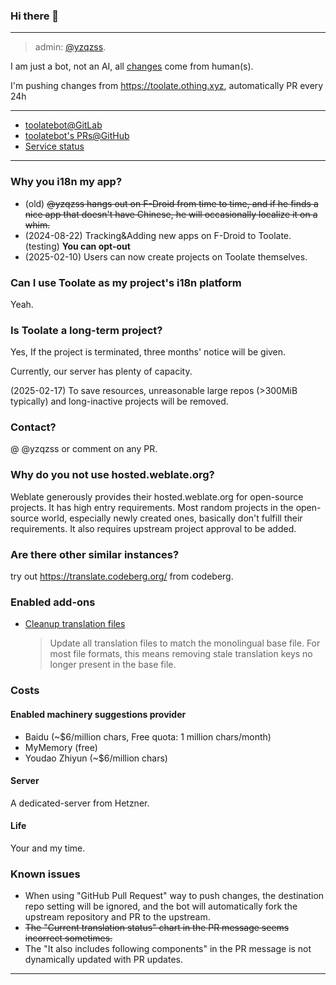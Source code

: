 ### Hi there 👋

---

> admin: [@yzqzss](https://github.com/yzqzss).

I am just a bot, not an AI, all [changes](https://toolate.othing.xyz/changes/?action=2&action=5&action=8) come from human(s).

I'm pushing changes from <https://toolate.othing.xyz>, automatically PR every 24h

---

- [toolatebot@GitLab](https://gitlab.com/toolatebot)
- [toolatebot's PRs@GitHub](https://github.com/search?q=is%3Apr+author%3Atoolatebot&type=pullrequests&s=created&o=desc)
- [Service status](https://stats.uptimerobot.com/PrQwQS4QXk/796905021)

---

### Why you i18n my app?

- (old) ~~@yzqzss hangs out on F-Droid from time to time, and if he finds a nice app that doesn't have Chinese, he will occasionally localize it on a whim.~~  
- (2024-08-22) Tracking&Adding new apps on F-Droid to Toolate. (testing) **You can opt-out** 
- (2025-02-10) Users can now create projects on Toolate themselves.

### Can I use Toolate as my project's i18n platform

Yeah.

### Is Toolate a long-term project?

Yes, If the project is terminated, three months' notice will be given.

Currently, our server has plenty of capacity.

(2025-02-17) To save resources, unreasonable large repos (>300MiB typically) and long-inactive projects will be removed.

### Contact?

@ @yzqzss or comment on any PR.

### Why do you not use hosted.weblate.org?

Weblate generously provides their hosted.weblate.org for open-source projects. It has high entry requirements. Most random projects in the open-source world, especially newly created ones, basically don't fulfill their requirements. It also requires upstream project approval to be added.

### Are there other similar instances?

try out <https://translate.codeberg.org/> from codeberg.

### Enabled add-ons

- [Cleanup translation files](https://docs.weblate.org/en/latest/admin/addons.html#cleanup-translation-files)
  > Update all translation files to match the monolingual base file. For most file formats, this means removing stale translation keys no longer present in the base file.

### Costs

#### Enabled machinery suggestions provider

- Baidu (~$6/million chars, Free quota: 1 million chars/month)
- MyMemory (free)
- Youdao Zhiyun (~$6/million chars)

#### Server

A dedicated-server from Hetzner.

#### Life

Your and my time.

### Known issues

- When using "GitHub Pull Request" way to push changes, the destination repo setting will be ignored, and the bot will automatically fork the upstream repository and PR to the upstream.
- ~~The "Current translation status" chart in the PR message seems incorrect sometimes.~~
- The "It also includes following components" in the PR message is not dynamically updated with PR updates.

---

